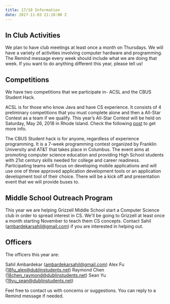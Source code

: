 ```yaml
---
title: 17/18 Information
date: 2017-11-03 21:18:00 Z
---
```


## **In Club Activities**

We plan to have club meetings at least once a month on Thursdays. We will have a variety of activities involving computer hardware and programming. The Remind message every week should include what we are doing that week. If you want to do anything different this year, please tell us!

## **Competitions**

We have two competitions that we participate in- ACSL and the CBUS Student Hack.

ACSL is for those who know Java and have CS experience. It consists of 4 preliminary competitions that you must complete alone and then a All-Star Contest as a team if we qualify. This year’s All-Star Contest will be held on Saturday, May 26, 2018 in Rhode Island. Check the following [post](http://jerometech.club/2017/11/03/acsl-resources.html) to get more info.

The CBUS Student hack is for anyone, regardless of experience programming. It is a 7-week programming contest organized by Franklin University and AT&T that takes place in Columbus. The event aims at promoting computer science education and providing High School students with 21st century skills needed for college and career readiness. Participating teams will focus on developing mobile applications and will use one of three approved application development tools or an application development tool of their choice. There will be a kick off and presentation event that we will provide buses to.

## **Middle School Outreach Program**

This year we are helping Grizzell Middle School start a Computer Science club in order to spread interest in CS. We'll be going to Grizzell at least once a month starting November to teach them CS concepts. Contact Sahil (ambardekarsahil@gmail.com) if you are interested in helping out.

## **Officers**

The officers this year are:

Sahil Ambardekar (ambardekarsahil@gmail.com)
Alex Fu (18fu_alex@dublinstudents.net)
Raymond Chen (18chen_raymond@dublinstudents.net)
Sean Yu (19yu_sean@dublinstudents.net)

Feel free to contact us with concerns or suggestions. You can reply to a Remind message if needed.